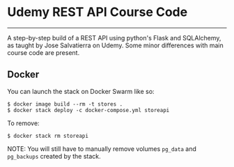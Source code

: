 # Udemy REST API Course Code

---

A step-by-step build of a REST API using python's Flask and SQLAlchemy, as taught by Jose Salvatierra on Udemy.
Some minor differences with main course code are present.

## Docker

You can launch the stack on Docker Swarm like so:

```
$ docker image build --rm -t stores .
$ docker stack deploy -c docker-compose.yml storeapi
```

To remove:

```
$ docker stack rm storeapi
```

NOTE: You will still have to manually remove volumes `pg_data` and `pg_backups` created by the stack.